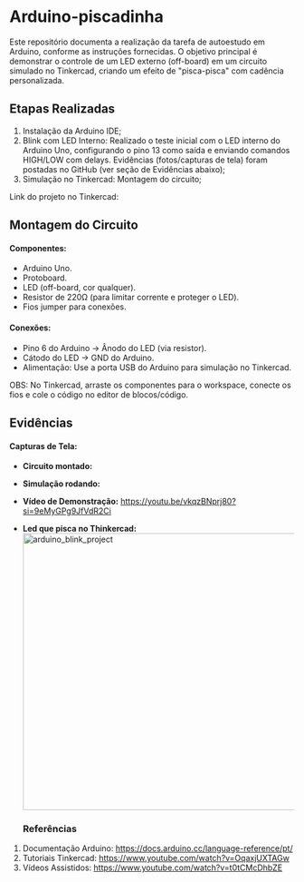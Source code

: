 # Arduino-piscadinha
Este repositório documenta a realização da tarefa de autoestudo em Arduino, conforme as instruções fornecidas. O objetivo principal é demonstrar o controle de um LED externo (off-board) em um circuito simulado no Tinkercad, criando um efeito de "pisca-pisca" com cadência personalizada.

## Etapas Realizadas

1. Instalação da Arduino IDE;
2. Blink com LED Interno: Realizado o teste inicial com o LED interno do Arduino Uno, configurando o pino 13 como saída e enviando comandos HIGH/LOW com delays. Evidências (fotos/capturas de tela) foram postadas no GitHub (ver seção de Evidências abaixo);
3. Simulação no Tinkercad:  Montagem do circuito;

Link do projeto no Tinkercad:

## Montagem do Circuito 
#### Componentes:

- Arduino Uno.
- Protoboard.
- LED (off-board, cor qualquer).
- Resistor de 220Ω (para limitar corrente e proteger o LED).
- Fios jumper para conexões.


#### Conexões:

- Pino 6 do Arduino → Ânodo do LED (via resistor).
- Cátodo do LED → GND do Arduino.
- Alimentação: Use a porta USB do Arduino para simulação no Tinkercad.

OBS: No Tinkercad, arraste os componentes para o workspace, conecte os fios e cole o código no editor de blocos/código.

## Evidências
#### Capturas de Tela:

- **Circuito montado:** 
- **Simulação rodando:** 
- **Vídeo de Demonstração:** https://youtu.be/vkqzBNprj80?si=9eMyGPg9JfVdR2Ci
- **Led que pisca no Thinkercad:** <img width="1280" height="488" alt="arduino_blink_project" src="https://github.com/user-attachments/assets/baf96ec2-c4d9-45a4-9ef2-a58d35c0731b" />



  ### Referências

1. Documentação Arduino: https://docs.arduino.cc/language-reference/pt/
2. Tutoriais Tinkercad: https://www.youtube.com/watch?v=OqaxjUXTAGw
4. Vídeos Assistidos: https://www.youtube.com/watch?v=t0tCMcDhbZE 
